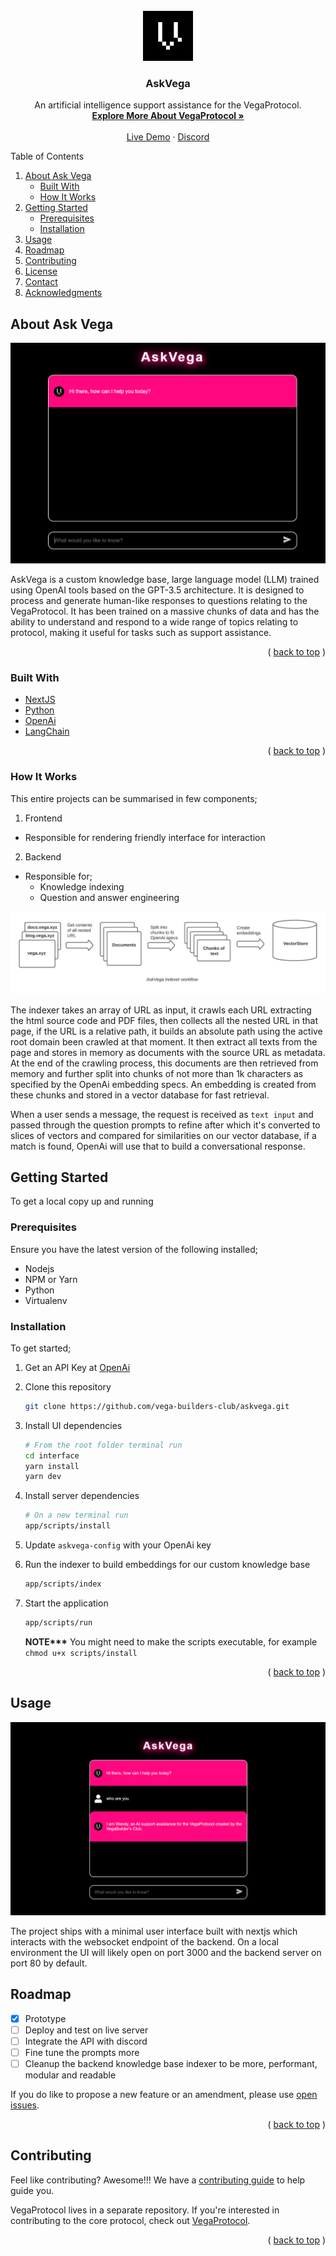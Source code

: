 <!-- Logo -->
<br />
<div align="center">
  <a href="https://github.com/vega-builders-club">
    <img src="docs/images/logo.png" alt="Logo" width="80" height="80">
  </a>

  <h3 align="center">AskVega</h3>

  <p align="center">
    An artificial intelligence support assistance for the VegaProtocol.
    <br />
    <a href="https://vega.xyz"><strong> Explore More About VegaProtocol »</strong></a>
    <br />
    <br />
    <a href="#">Live Demo</a>
    ·
    <a href="https://vega.xyz/discord">Discord</a>
  </p>
</div>

<!-- TABLE OF CONTENTS -->
<div>
  <summary>Table of Contents</summary>
  <ol>
    <li>
      <a href="#about-ask-vega">About Ask Vega</a>
      <ul>
        <li><a href="#built-with">Built With</a></li>
        <li><a href="#how-it-works">How It Works</a></li>
      </ul>
    </li>
    <li>
      <a href="#getting-started">Getting Started</a>
      <ul>
        <li><a href="#prerequisites">Prerequisites</a></li>
        <li><a href="#installation">Installation</a></li>
      </ul>
    </li>
    <li><a href="#usage">Usage</a></li>
    <li><a href="#roadmap">Roadmap</a></li>
    <li><a href="#contributing">Contributing</a></li>
    <li><a href="#license">License</a></li>
    <li><a href="#contact">Contact</a></li>
    <li><a href="#acknowledgments">Acknowledgments</a></li>
  </ol>
</div>

<!-- About Ask Vega -->

## About Ask Vega

![AskVega homepage](docs/images/askvega-home.png)

AskVega is a custom knowledge base, large language model (LLM) trained using OpenAI tools based on the GPT-3.5 architecture. It is designed to process and generate human-like responses to questions relating to the VegaProtocol. It has been trained on a massive chunks of data and has the ability to understand and respond to a wide range of topics relating to protocol, making it useful for tasks such as support assistance.

<p align="right">( <a href="#readme-top">back to top</a> )</p>

<!-- Built With -->

### Built With

- [NextJS](https://nextjs.org/)
- [Python](https://www.python.org/)
- [OpenAi](https://openai.com/)
- [LangChain](https://python.langchain.com/en/latest/index.html)

<p align="right">( <a href="#readme-top">back to top</a> )</p>

<!-- How It Works -->

### How It Works

This entire projects can be summarised in few components;

1. Frontend

- Responsible for rendering friendly interface for interaction

2. Backend

- Responsible for;
  - Knowledge indexing
  - Question and answer engineering

![AskVega Knowledge indexer](docs/images/askvega-indexer-workflow.jpeg)

The indexer takes an array of URL as input, it crawls each URL extracting the html source code and PDF files, then collects all the nested URL in that page, if the URL is a relative path, it builds an absolute path using the active root domain been crawled at that moment. It then extract all texts from the page and stores in memory as documents with the source URL as metadata.
At the end of the crawling process, this documents are then retrieved from memory and further split into chunks of not more than 1k characters as specified by the OpenAi embedding specs. An embedding is created from these chunks and stored in a vector database for fast retrieval.

When a user sends a message, the request is received as `text input` and passed through the question prompts to refine after which it's converted to slices of vectors and compared for similarities on our vector database, if a match is found, OpenAi will use that to build a conversational response.

<!-- Getting Started -->

## Getting Started

To get a local copy up and running

### Prerequisites

Ensure you have the latest version of the following installed;

- Nodejs
- NPM or Yarn
- Python
- Virtualenv

### Installation

To get started;

1. Get an API Key at [OpenAi](https://openai.com)
2. Clone this repository
   ```sh
   git clone https://github.com/vega-builders-club/askvega.git
   ```
3. Install UI dependencies
   ```sh
   # From the root folder terminal run
   cd interface
   yarn install
   yarn dev
   ```
4. Install server dependencies
   ```sh
   # On a new terminal run
   app/scripts/install
   ```
5. Update `askvega-config` with your OpenAi key
6. Run the indexer to build embeddings for our custom knowledge base
   ```sh
   app/scripts/index
   ```
7. Start the application

   ```sh
   app/scripts/run
   ```

   **NOTE\*\*\*** You might need to make the scripts executable, for example `chmod u+x scripts/install`

   <p align="right">( <a href="#readme-top">back to top</a> )</p>

<!-- Usage -->

## Usage

![AskVega UI usage](docs/images/askvega-usage.png)

The project ships with a minimal user interface built with nextjs which interacts with the websocket endpoint of the backend.
On a local environment the UI will likely open on port 3000 and the backend server on port 80 by default.

<!-- Roadmap -->

## Roadmap

- [x] Prototype
- [ ] Deploy and test on live server
- [ ] Integrate the API with discord
- [ ] Fine tune the prompts more
- [ ] Cleanup the backend knowledge base indexer to be more, performant, modular and readable

If you do like to propose a new feature or an amendment, please use [open issues](https://github.com/vega-builders-club/askvega/issues).

<p align="right">( <a href="#readme-top">back to top</a> )</p>

<!-- Contributing -->

## Contributing

Feel like contributing? Awesome!!! We have a [contributing guide](https://github.com/vega-builders-club/askvega/CONTRIBUTING.md) to help guide you.

VegaProtocol lives in a separate repository. If you're interested in contributing to the core protocol, check out [VegaProtocol](https://github.com/vegaprotocol).

<p align="right">( <a href="#readme-top">back to top</a> )</p>
